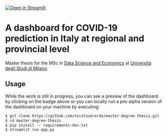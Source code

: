 [![Open in Streamlit](https://static.streamlit.io/badges/streamlit_badge_black_white.svg)](https://dse-thesis-verardo.herokuapp.com/)

# A dashboard for COVID-19 prediction in Italy at regional and provincial level
Master thesis for the MSc in [Data Science and Economics](https://dse.cdl.unimi.it/en) at [Università degli Studi di Milano](https://www.unimi.it/en).

## Usage
While the work is still in progress, you can see a preview of the dashboard by clicking on the badge above or you can locally run a pre-alpha version of the dashboard on your machine by executing:

```bash
$ git clone https://github.com/nicoloverardo/master-degree-thesis.git
$ cd master-degree-thesis
$ pip install -r requirements-dev.txt
$ streamlit run app.py
```
